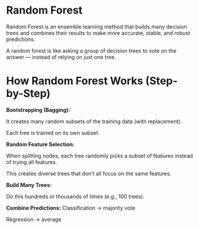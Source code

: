 # Random Forest

Random Forest is an ensemble learning method that builds many decision trees and combines their results to make more accurate, stable, and robust predictions.

A random forest is like asking a group of decision trees to vote on the answer — instead of relying on just one tree.

# How Random Forest Works (Step-by-Step)
**Bootstrapping (Bagging):**

  It creates many random subsets of the training data (with replacement).
  
  Each tree is trained on its own subset.

**Random Feature Selection:**

  When splitting nodes, each tree randomly picks a subset of features instead of trying all features.

  This creates diverse trees that don’t all focus on the same features.

**Build Many Trees:**

  Do this hundreds or thousands of times (e.g., 100 trees).

**Combine Predictions:**
  Classification → majority vote

  Regression → average

